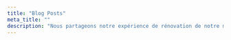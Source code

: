 ```yaml
---
title: "Blog Posts"
meta_title: ""
description: "Nous partageons notre expérience de rénovation de notre maison autonome dans les Hautes-Pyrénées."
---
```

